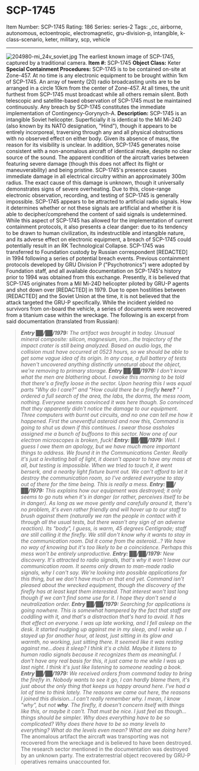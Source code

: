 # SCP-1745
Item Number: SCP-1745
Rating: 186
Series: series-2
Tags: _cc, airborne, autonomous, ectoentropic, electromagnetic, gru-division-p, intangible, k-class-scenario, keter, military, scp, vehicle

---

![204980-mi_24v_soviet.jpg](http://scp-wiki.wdfiles.com/local--files/scp-1745/204980-mi_24v_soviet.jpg)
The earliest known image of SCP-1745, captured by a traditional camera.
**Item #:** SCP-1745
**Object Class:** Keter
**Special Containment Procedures:** SCP-1745 is to be contained on-site at Zone-457. At no time is any electronic equipment to be brought within 1km of SCP-1745. An array of twenty (20) radio broadcasting units are to be arranged in a circle 10km from the center of Zone-457. At all times, the unit furthest from SCP-1745 must broadcast while all others remain silent. Both telescopic and satellite-based observation of SCP-1745 must be maintained continuously. Any breach by SCP-1745 constitutes the immediate implementation of Contingency-Gorynych-A.
**Description:** SCP-1745 is an intangible Soviet helicopter. Superficially it is identical to the Mil Mi-24D (also known by its NATO designation, "Hind"), though it appears to be entirely incorporeal, traversing through any and all physical obstructions with no observed effect on either body. Given its absence of mass, the reason for its visibility is unclear. In addition, SCP-1745 generates noise consistent with a non-anomalous aircraft of identical make, despite no clear source of the sound. The apparent condition of the aircraft varies between featuring severe damage (though this does not affect its flight or maneuverability) and being pristine.
SCP-1745's presence causes immediate damage in all electrical circuitry within an approximately 300m radius. The exact cause of this damage is unknown, though it universally demonstrates signs of severe overheating. Due to this, close-range electronic observation, recording, and testing of SCP-1745 is generally impossible.
SCP-1745 appears to be attracted to artificial radio signals. How it determines whether or not these signals are artificial and whether it is able to decipher/comprehend the content of said signals is undetermined. While this aspect of SCP-1745 has allowed for the implementation of current containment protocols, it also presents a clear danger: due to its tendency to be drawn to human civilization, its indestructible and intangible nature, and its adverse effect on electronic equipment, a breach of SCP-1745 could potentially result in an RK Technological Collapse.
SCP-1745 was transferred to Foundation custody by Russian correspondent [REDACTED] in 1994 following a series of potential breach events. Previous containment protocols developed by GRU Division P ("Psychotronics") were adopted by Foundation staff, and all available documentation on SCP-1745's history prior to 1994 was obtained from this exchange. Presently, it is believed that SCP-1745 originates from a Mil Mi-24D helicopter piloted by GRU-P agents and shot down over [REDACTED] in 1979. Due to open hostilities between [REDACTED] and the Soviet Union at the time, it is not believed that the attack targeted the GRU-P specifically. While the incident yielded no survivors from on-board the vehicle, a series of documents were recovered from a titanium case within the wreckage. The following is an excerpt from said documentation (translated from Russian):
> _**Entry ██/██/1979:** The artifact was brought in today. Unusual mineral composite: silicon, magnesium, iron…the trajectory of the impact crater is still being analyzed. Based on audio logs, the collision must have occurred at 0523 hours, so we should be able to get some vague idea of its origin. In any case, a full battery of tests haven't uncovered anything distinctly unnatural about the object, we're removing to primary storage._
> _**Entry ██/██/1979:** I don't know what the men are blathering about. I awoke this morning to be told that there's a firefly loose in the sector. Upon hearing this I was equal parts "Why do I care?" and "How could there be a firefly **here?** " I ordered a full search of the area, the labs, the dorms, the mess room, nothing. Everyone seems convinced it was here though. So convinced that they apparently didn't notice the damage to our equipment. Three computers with burnt out circuits, and no one can tell me how it happened. First the uneventful asteroid and now this, Command is going to shut us down if this continues. I swear those assholes assigned me a bunch of buffoons to this sector._
> _Now one of our electron microscopes is broken, fuck!_
> _**Entry: ██/██/1979:** Well. I guess I owe them an apology, but we have much more important things to address. We found it in the Communications Center. Really it's just a levitating ball of light, it doesn't appear to have any mass at all, but testing is impossible. When we tried to touch it, it went berserk, and a nearby light fixture burnt out. We can't afford to let it destroy the communication room, so I've ordered everyone to stay out of there for the time being. This is really a mess._
> _**Entry: ██/██/1979:** This explains how our equipment was destroyed; it only seems to go nuts when it's in danger (or rather, perceives itself to be in danger). As long as we move gently and carefully around it, there's no problem, it's even rather friendly and will hover up to our staff to brush against them (naturally we ran the people in contact with it through all the usual tests, but there wasn't any sign of an adverse reaction). Its "body", I guess, is warm, 45 degrees Centigrade; staff are still calling it the firefly. We still don't know why it wants to stay in the communication room. Did it come from the asteroid…? We have no way of knowing but it's too likely to be a coincidence. Perhaps this mess won't be entirely unproductive._
> _**Entry: ██/██/1979:** New discovery. It's attracted to radio signals, that's why it won't leave our communication room. It seems only drawn to man-made radio signals, why I can't say. We're looking into possible applications for this thing, but we don't have much on that end yet. Command isn't pleased about the wrecked equipment, though the discovery of the firefly has at least kept them interested. That interest won't last long though if we can't find some use for it._
> _I hope they don't send a neutralization order._
> _**Entry ██/██/1979:** Searching for applications is going nowhere. This is somewhat hampered by the fact that staff are coddling with it, and that's a distraction that's hard to avoid. It has that effect on everyone. I was up late working, and I fell asleep on the desk. It started nudging up against me in my sleep, and I woke up. I stayed up for another hour, at least, just sitting in its glow and warmth, no working, just sitting there. It seemed like it was resting against me…does it sleep? I think it's a child. Maybe it listens to human radio signals because it recognizes them as meaningful. I don't have any real basis for this, it just came to me while I was up last night. I think it's just like listening to someone reading a book._
> _**Entry ██/██/1979:** We received orders from command today to bring the firefly in. Nobody wants to see it go, I can hardly blame them, it's just about the only thing that keeps us happy around here. I've had a lot of time to think lately. The reasons we came out here, the reasons I joined this division…I can't really remember why. I mean, I know "why", but not **why**. The firefly, it doesn't concern itself with things like this, or maybe it can't. That must be nice. I just feel as though…things should be simpler. Why does everything have to be so complicated? Why does there have to be so many levels to everything? What do the levels even mean?_
> _What are we doing here?_
The anomalous artifact the aircraft was transporting was not recovered from the wreckage and is believed to have been destroyed. The research sector mentioned in the documentation was destroyed by an unknown party. The extraterrestrial object recovered by GRU-P operatives remains unaccounted for.